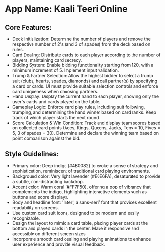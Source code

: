 # **App Name**: Kaali Teeri Online

## Core Features:

- Deck Initialization: Determine the number of players and remove the respective number of 2's (and 3 of spades) from the deck based on rules.
- Card Dealing: Distribute cards to each player according to the number of players, maintaining card secrecy.
- Bidding System: Enable bidding functionality starting from 120, with a minimum increment of 5. Implement input validation.
- Trump & Partner Selection: Allow the highest bidder to select a trump suit (clubs, hearts, spades, diamonds) and call partner(s) by specifying a card or cards. UI must provide suitable selection controls and enforce card uniqueness when choosing partners.
- Hand Display: Display the current hand to each player, showing only the user's cards and cards played on the table.
- Gameplay Logic: Enforce card play rules, including suit following, trumping, and determining the hand winner based on card ranks. Keep track of which player starts the next round.
- Score Calculation & Win Condition: Track and display team scores based on collected card points (Aces, Kings, Queens, Jacks, Tens = 10, Fives = 5, 3 of spades = 30). Determine and declare the winning team based on point comparison against the bid.

## Style Guidelines:

- Primary color: Deep indigo (#4B0082) to evoke a sense of strategy and sophistication, reminiscent of traditional card playing environments.
- Background color: Very light lavender (#E6E6FA), desaturated to provide a subtle, non-distracting backdrop.
- Accent color: Warm coral (#FF7F50), offering a pop of vibrancy that complements the indigo, highlighting interactive elements such as buttons and score displays.
- Body and headline font: 'Inter', a sans-serif font that provides excellent readability on screens.
- Use custom card suit icons, designed to be modern and easily recognizable.
- Design the layout to mimic a card table, placing player cards at the bottom and played cards in the center. Make it responsive and accessible on different screen sizes
- Incorporate smooth card dealing and playing animations to enhance user experience and provide visual feedback.